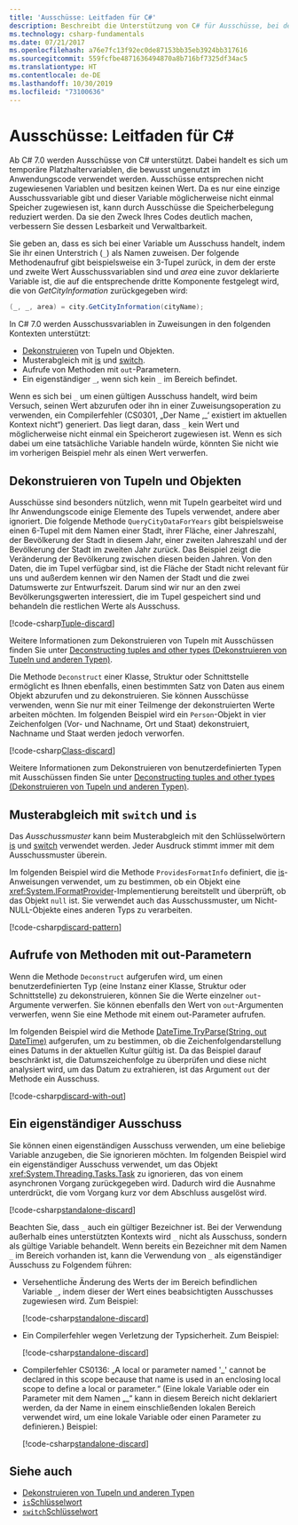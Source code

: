 ```yaml
---
title: 'Ausschüsse: Leitfaden für C#'
description: Beschreibt die Unterstützung von C# für Ausschüsse, bei denen es sich um nicht zugewiesene, verwerfbare Variablen handelt, und die Möglichkeiten, wie Ausschüsse verwendet werden können.
ms.technology: csharp-fundamentals
ms.date: 07/21/2017
ms.openlocfilehash: a76e7fc13f92ec0de87153bb35eb3924bb317616
ms.sourcegitcommit: 559fcfbe4871636494870a8b716bf7325df34ac5
ms.translationtype: HT
ms.contentlocale: de-DE
ms.lasthandoff: 10/30/2019
ms.locfileid: "73100636"
---
```

# <a name="discards---c-guide"></a>Ausschüsse: Leitfaden für C#

Ab C# 7.0 werden Ausschüsse von C# unterstützt. Dabei handelt es sich um temporäre Platzhaltervariablen, die bewusst ungenutzt im Anwendungscode verwendet werden. Ausschüsse entsprechen nicht zugewiesenen Variablen und besitzen keinen Wert. Da es nur eine einzige Ausschussvariable gibt und dieser Variable möglicherweise nicht einmal Speicher zugewiesen ist, kann durch Ausschüsse die Speicherbelegung reduziert werden. Da sie den Zweck Ihres Codes deutlich machen, verbessern Sie dessen Lesbarkeit und Verwaltbarkeit.

Sie geben an, dass es sich bei einer Variable um Ausschuss handelt, indem Sie ihr einen Unterstrich (`_`) als Namen zuweisen. Der folgende Methodenaufruf gibt beispielsweise ein 3-Tupel zurück, in dem der erste und zweite Wert Ausschussvariablen sind und *area* eine zuvor deklarierte Variable ist, die auf die entsprechende dritte Komponente festgelegt wird, die von *GetCityInformation* zurückgegeben wird:

```csharp
(_, _, area) = city.GetCityInformation(cityName);
```

In C# 7.0 werden Ausschussvariablen in Zuweisungen in den folgenden Kontexten unterstützt:

- [Dekonstruieren](deconstruct.md) von Tupeln und Objekten.
- Musterabgleich mit [is](language-reference/keywords/is.md) und [switch](language-reference/keywords/switch.md).
- Aufrufe von Methoden mit `out`-Parametern.
- Ein eigenständiger `_`, wenn sich kein `_` im Bereich befindet.

Wenn es sich bei `_` um einen gültigen Ausschuss handelt, wird beim Versuch, seinen Wert abzurufen oder ihn in einer Zuweisungsoperation zu verwenden, ein Compilerfehler (CS0301, „Der Name ‚\_‘ existiert im aktuellen Kontext nicht“) generiert. Das liegt daran, dass `_` kein Wert und möglicherweise nicht einmal ein Speicherort zugewiesen ist. Wenn es sich dabei um eine tatsächliche Variable handeln würde, könnten Sie nicht wie im vorherigen Beispiel mehr als einen Wert verwerfen.

## <a name="tuple-and-object-deconstruction"></a>Dekonstruieren von Tupeln und Objekten

Ausschüsse sind besonders nützlich, wenn mit Tupeln gearbeitet wird und Ihr Anwendungscode einige Elemente des Tupels verwendet, andere aber ignoriert. Die folgende Methode `QueryCityDataForYears` gibt beispielsweise einen 6-Tupel mit dem Namen einer Stadt, ihrer Fläche, einer Jahreszahl, der Bevölkerung der Stadt in diesem Jahr, einer zweiten Jahreszahl und der Bevölkerung der Stadt im zweiten Jahr zurück. Das Beispiel zeigt die Veränderung der Bevölkerung zwischen diesen beiden Jahren. Von den Daten, die im Tupel verfügbar sind, ist die Fläche der Stadt nicht relevant für uns und außerdem kennen wir den Namen der Stadt und die zwei Datumswerte zur Entwurfszeit. Darum sind wir nur an den zwei Bevölkerungsgwerten interessiert, die im Tupel gespeichert sind und behandeln die restlichen Werte als Ausschuss.  

[!code-csharp[Tuple-discard](../../samples/snippets/csharp/programming-guide/deconstructing-tuples/discard-tuple1.cs)]

Weitere Informationen zum Dekonstruieren von Tupeln mit Ausschüssen finden Sie unter [Deconstructing tuples and other types (Dekonstruieren von Tupeln und anderen Typen)](deconstruct.md#deconstructing-tuple-elements-with-discards).

Die Methode `Deconstruct` einer Klasse, Struktur oder Schnittstelle ermöglicht es Ihnen ebenfalls, einen bestimmten Satz von Daten aus einem Objekt abzurufen und zu dekonstruieren. Sie können Ausschüsse verwenden, wenn Sie nur mit einer Teilmenge der dekonstruierten Werte arbeiten möchten. Im folgenden Beispiel wird ein `Person`-Objekt in vier Zeichenfolgen (Vor- und Nachname, Ort und Staat) dekonstruiert, Nachname und Staat werden jedoch verworfen.

[!code-csharp[Class-discard](../../samples/snippets/csharp/programming-guide/deconstructing-tuples/class-discard1.cs)]

Weitere Informationen zum Dekonstruieren von benutzerdefinierten Typen mit Ausschüssen finden Sie unter [Deconstructing tuples and other types (Dekonstruieren von Tupeln und anderen Typen)](deconstruct.md#deconstructing-a-user-defined-type-with-discards).

## <a name="pattern-matching-with-switch-and-is"></a>Musterabgleich mit `switch` und `is`

Das *Ausschussmuster* kann beim Musterabgleich mit den Schlüsselwörtern [is](language-reference/keywords/is.md) und [switch](language-reference/keywords/switch.md) verwendet werden. Jeder Ausdruck stimmt immer mit dem Ausschussmuster überein.

Im folgenden Beispiel wird die Methode `ProvidesFormatInfo` definiert, die [is](language-reference/keywords/is.md)-Anweisungen verwendet, um zu bestimmen, ob ein Objekt eine <xref:System.IFormatProvider>-Implementierung bereitstellt und überprüft, ob das Objekt `null` ist. Sie verwendet auch das Ausschussmuster, um Nicht-NULL-Objekte eines anderen Typs zu verarbeiten.

[!code-csharp[discard-pattern](../../samples/snippets/csharp/programming-guide/discards/discard-pattern2.cs)]

## <a name="calls-to-methods-with-out-parameters"></a>Aufrufe von Methoden mit out-Parametern

Wenn die Methode `Deconstruct` aufgerufen wird, um einen benutzerdefinierten Typ (eine Instanz einer Klasse, Struktur oder Schnittstelle) zu dekonstruieren, können Sie die Werte einzelner `out`-Argumente verwerfen. Sie können ebenfalls den Wert von `out`-Argumenten verwerfen, wenn Sie eine Methode mit einem out-Parameter aufrufen.

Im folgenden Beispiel wird die Methode [DateTime.TryParse(String, out DateTime)](<xref:System.DateTime.TryParse(System.String,System.DateTime@)>) aufgerufen, um zu bestimmen, ob die Zeichenfolgendarstellung eines Datums in der aktuellen Kultur gültig ist. Da das Beispiel darauf beschränkt ist, die Datumszeichenfolge zu überprüfen und diese nicht analysiert wird, um das Datum zu extrahieren, ist das Argument `out` der Methode ein Ausschuss.

[!code-csharp[discard-with-out](../../samples/snippets/csharp/programming-guide/discards/discard-out1.cs)]

## <a name="a-standalone-discard"></a>Ein eigenständiger Ausschuss

Sie können einen eigenständigen Ausschuss verwenden, um eine beliebige Variable anzugeben, die Sie ignorieren möchten. Im folgenden Beispiel wird ein eigenständiger Ausschuss verwendet, um das Objekt <xref:System.Threading.Tasks.Task> zu ignorieren, das von einem asynchronen Vorgang zurückgegeben wird. Dadurch wird die Ausnahme unterdrückt, die vom Vorgang kurz vor dem Abschluss ausgelöst wird.

[!code-csharp[standalone-discard](../../samples/snippets/csharp/programming-guide/discards/standalone-discard1.cs)]

Beachten Sie, dass `_` auch ein gültiger Bezeichner ist. Bei der Verwendung außerhalb eines unterstützten Kontexts wird `_` nicht als Ausschuss, sondern als gültige Variable behandelt. Wenn bereits ein Bezeichner mit dem Namen `_` im Bereich vorhanden ist, kann die Verwendung von `_` als eigenständiger Ausschuss zu Folgendem führen:

- Versehentliche Änderung des Werts der im Bereich befindlichen Variable `_`, indem dieser der Wert eines beabsichtigten Ausschusses zugewiesen wird. Zum Beispiel:

   [!code-csharp[standalone-discard](../../samples/snippets/csharp/programming-guide/discards/standalone-discard2.cs#1)]

- Ein Compilerfehler wegen Verletzung der Typsicherheit. Zum Beispiel:

   [!code-csharp[standalone-discard](../../samples/snippets/csharp/programming-guide/discards/standalone-discard2.cs#2)]

- Compilerfehler CS0136: „A local or parameter named '\_' cannot be declared in this scope because that name is used in an enclosing local scope to define a local or parameter.“ (Eine lokale Variable oder ein Parameter mit dem Namen „_“ kann in diesem Bereich nicht deklariert werden, da der Name in einem einschließenden lokalen Bereich verwendet wird, um eine lokale Variable oder einen Parameter zu definieren.) Beispiel:

   [!code-csharp[standalone-discard](../../samples/snippets/csharp/programming-guide/discards/standalone-discard2.cs#3)]

## <a name="see-also"></a>Siehe auch

- [Dekonstruieren von Tupeln und anderen Typen](deconstruct.md)
- [`is`Schlüsselwort](language-reference/keywords/is.md)
- [`switch`Schlüsselwort](language-reference/keywords/switch.md)
